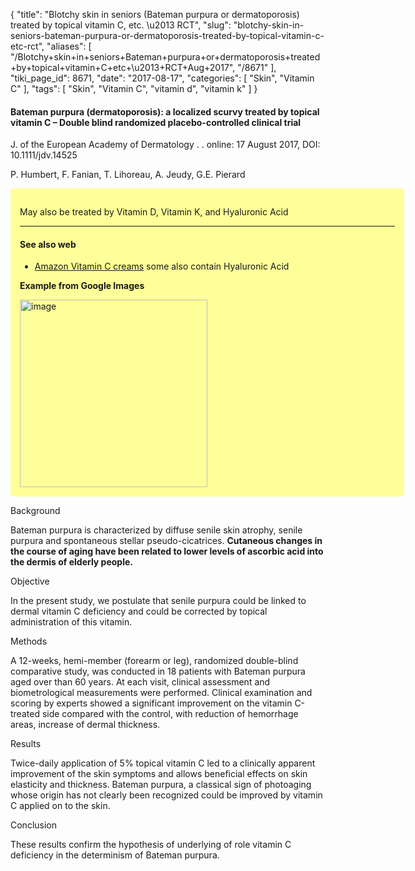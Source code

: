 {
    "title": "Blotchy skin in seniors (Bateman purpura or dermatoporosis) treated by topical vitamin C, etc. \u2013 RCT",
    "slug": "blotchy-skin-in-seniors-bateman-purpura-or-dermatoporosis-treated-by-topical-vitamin-c-etc-rct",
    "aliases": [
        "/Blotchy+skin+in+seniors+Bateman+purpura+or+dermatoporosis+treated+by+topical+vitamin+C+etc+\u2013+RCT+Aug+2017",
        "/8671"
    ],
    "tiki_page_id": 8671,
    "date": "2017-08-17",
    "categories": [
        "Skin",
        "Vitamin C"
    ],
    "tags": [
        "Skin",
        "Vitamin C",
        "vitamin d",
        "vitamin k"
    ]
}


#### Bateman purpura (dermatoporosis): a localized scurvy treated by topical vitamin C – Double blind randomized placebo-controlled clinical trial

J. of the European Academy of Dermatology . . online: 17 August 2017, DOI: 10.1111/jdv.14525 

P. Humbert, F. Fanian, T. Lihoreau, A. Jeudy, G.E. Pierard

<div class="border" style="background-color:#FF9;padding:15px;margin:10px 0;border-radius:5px;width:600px">

May also  be treated by Vitamin D, Vitamin K, and Hyaluronic Acid

---

#### See also web

* [Amazon Vitamin C creams](https://www.amazon.com/s/ref=nb_sb_noss?url=search-alias%3Dbeauty&field-keywords=cream+%22vitamin+c%22)  some also contain Hyaluronic Acid

 **Example from Google Images** 

<img src="https://d1bk1kqxc0sym.cloudfront.net/attachments/jpeg/bateman-s-pupura.jpg" alt="image" width="300">

</div>

Background

Bateman purpura is characterized by diffuse senile skin atrophy, senile purpura and spontaneous stellar pseudo-cicatrices.  **Cutaneous changes in the course of aging have been related to lower levels of ascorbic acid into the dermis of elderly people.** 

Objective

In the present study, we postulate that senile purpura could be linked to dermal vitamin C deficiency and could be corrected by topical administration of this vitamin.

Methods

A 12-weeks, hemi-member (forearm or leg), randomized double-blind comparative study, was conducted in 18 patients with Bateman purpura aged over than 60 years. At each visit, clinical assessment and biometrological measurements were performed. Clinical examination and scoring by experts showed a significant improvement on the vitamin C-treated side compared with the control, with reduction of hemorrhage areas, increase of dermal thickness.

Results

Twice-daily application of 5% topical vitamin C led to a clinically apparent improvement of the skin symptoms and allows beneficial effects on skin elasticity and thickness. Bateman purpura, a classical sign of photoaging whose origin has not clearly been recognized could be improved by vitamin C applied on to the skin.

Conclusion

These results confirm the hypothesis of underlying of role vitamin C deficiency in the determinism of Bateman purpura.